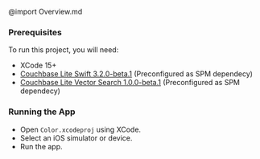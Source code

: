 @import Overview.md

### Prerequisites ###

To run this project, you will need:
* XCode 15+
* [Couchbase Lite Swift 3.2.0-beta.1](https://docs.couchbase.com/couchbase-lite/3.2/swift/gs-install.html) (Preconfigured as SPM dependecy)
* [Couchbase Lite Vector Search 1.0.0-beta.1](https://docs.couchbase.com/couchbase-lite/3.2/swift/gs-install.html#install-vector-search-extension) (Preconfigured as SPM dependecy)

### Running the App ###

* Open `Color.xcodeproj` using XCode.
* Select an iOS simulator or device.
* Run the app.
